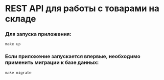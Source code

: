 
# REST API для работы с товарами на складе


### Для запуска приложения:
```
make up
```


### Если приложение запускается впервые, необходимо применить миграции к базе данных:
```
make migrate
```


